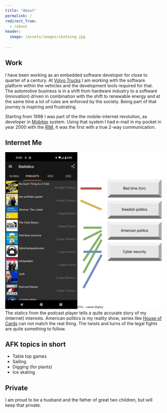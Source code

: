 ```yaml
---
title: "About"
permalink: /
redirect_from:
  - /about
header:
  image: /assets/images/skateing.jpg
  
---
```


## Work

I have been working as an embedded software developer for close to quarter of a century.
At [Volvo Trucks](https://www.volvotrucks.com) I am working with the software platform within the vehicles and the development tools required for that.
The automotive business is in a shift from hardware industry to a software (innovation) driven in combination with the shift to renewable energy and at the same time a lot of rules are enforced by the society.
Being part of that journey is inspiring and frustrating.

Starting from 1998 I was part of the the mobile-internet revolution,
as developer in [Mobitex](www.mobitex.com) system.
Using that system I had e-mail in my pocket in year 2000 with the [RIM](/assets/images/rim.jpg), it was the first with a true 2-way communication.

## Internet Me

![Statistics of my pod listening](/assets/images/podtrack.svg)
The statics from the podcast player tells a quite accurate story of my (internet) interests.
American politics is my reality show, series like [House of Cards](https://en.wikipedia.org/wiki/House_of_Cards_(American_TV_series)) can not match the real thing. The twists and turns of the legal fights are quite something to follow.

## AFK topics in short

- Table top games
- Sailing
- Digging (for plants)
- Ice skating

## Private

I am proud to be a husband and the father of great two children, but will keep that private.
